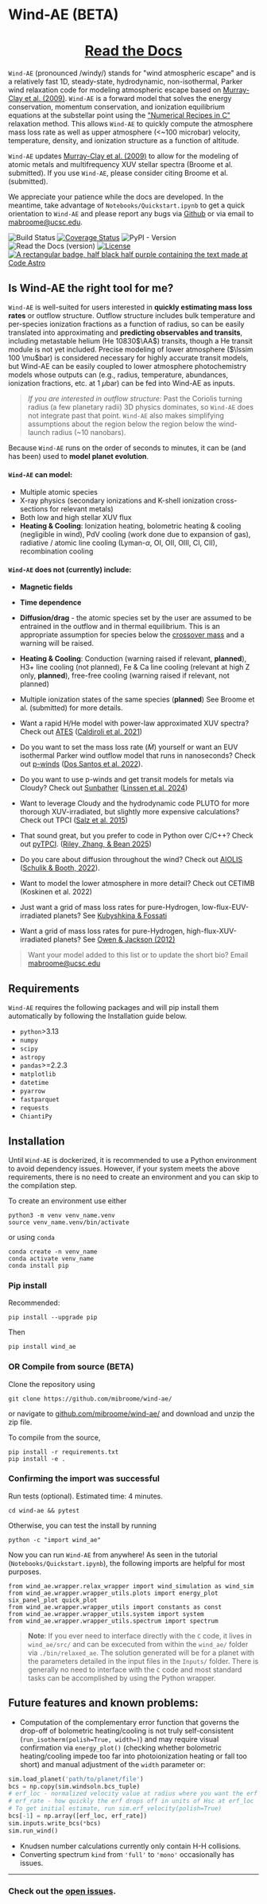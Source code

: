 # Wind-AE (BETA)

<h1 style="text-align: center;"><a href="https://wind-ae.readthedocs.io/en/latest/">Read the Docs</a></h1>

`Wind-AE` (pronounced /windy/) stands for "wind atmospheric escape" and is a relatively fast 1D, steady-state, hydrodynamic, non-isothermal, Parker wind relaxation code for modeling atmospheric escape based on [Murray-Clay et al. (2009)](https://ui.adsabs.harvard.edu/abs/2009ApJ...693...23M/abstract). `Wind-AE` is a forward model that solves the energy conservation, momentum conservation, and ionization equilibrium equations at the substellar point using the ["Numerical Recipes in C"](https://ui.adsabs.harvard.edu/abs/1992nrca.book.....P/abstract) relaxation method. This allows `Wind-AE` to quickly compute the atmosphere mass loss rate as well as upper atmosphere (<~100 microbar) velocity, temperature, density, and ionization structure as a function of altitude. 

`Wind-AE` updates [Murray-Clay et al. (2009)](https://ui.adsabs.harvard.edu/abs/2009ApJ...693...23M/abstract) to allow for the modeling of atomic metals and multifrequency XUV stellar spectra (Broome et al. submitted). If you use `Wind-AE`, please consider citing Broome et al. (submitted). 


We appreciate your patience while the docs are developed. In the meantime, take advantage of `Notebooks/Quickstart.ipynb` to get a quick orientation to `Wind-AE` and please report any bugs via [Github](https://github.com/mabroome/wind-ae/issues) or via email to mabroome@ucsc.edu.

![Build Status](https://github.com/sblunt/orbitize/actions/workflows/python-package.yml/badge.svg)
[![Coverage Status](https://coveralls.io/repos/github/mibroome/wind-ae/badge.svg?branch=main)](https://coveralls.io/github/mibroome/wind-ae?branch=main)
![PyPI - Version](https://img.shields.io/pypi/v/wind_ae)
![Read the Docs (version)](https://img.shields.io/readthedocs/wind-ae/latest)
[![License](https://img.shields.io/badge/License-BSD%203--Clause-blue.svg)](https://opensource.org/licenses/BSD-3-Clause)
[![A rectangular badge, half black half purple containing the text made at Code Astro](https://img.shields.io/badge/Made%20at-Code/Astro-blueviolet.svg)](https://semaphorep.github.io/codeastro/)

Is Wind-AE the right tool for me?
----------------------
`Wind-AE` is well-suited for users interested in **quickly estimating mass loss rates** or outflow structure. Outflow structure includes bulk temperature and per-species ionization fractions as a function of radius, so can be easily translated into approximating and **predicting observables and transits**, including metastable helium (He 10830$\AA$) transits, though a He transit module is not yet included. Precise modeling of lower atmosphere ($\lssim 100 \mu$bar) is considered necessary for highly accurate transit models, but Wind-AE can be easily coupled to lower atmosphere photochemistry models whose outputs can (e.g., radius, temperature, abundances, ionization fractions, etc. at 1 $\mu$bar) can be fed into Wind-AE as inputs.  

>*If you are interested in outflow structure:* Past the Coriolis turning radius (a few planetary radii) 3D physics dominates, so `Wind-AE` does not integrate past that point. `Wind-AE` also makes simplifying assumptions about the region below the region below the wind-launch radius (~10 nanobars). 

Because `Wind-AE` runs on the order of seconds to minutes, it can be (and has been) used to **model planet evolution**.

#### `Wind-AE` can model:
- Multiple atomic species
- X-ray physics (secondary ionizations and K-shell ionization cross-sections for relevant metals)
- Both low and high stellar XUV flux
- **Heating & Cooling**: Ionization heating, bolometric heating & cooling (negligible in wind), PdV cooling (work done due to expansion of gas), radiative / atomic line cooling (Lyman-$\alpha$, OI, OII, OIII, CI, CII), recombination cooling
#### `Wind-AE` does not (currently) include:
- **Magnetic fields**
- **Time dependence**
- **Diffusion/drag** - the atomic species set by the user are assumed to be entrained in the outflow and in thermal equilibrium. This is an appropriate assumption for species below the [crossover mass](https://ui.adsabs.harvard.edu/abs/1987Icar...69..532H) and a warning will be raised.
- **Heating & Cooling**: Conduction (warning raised if relevant, **planned**), H3+ line cooling (not planned), Fe & Ca  line cooling (relevant at high Z only, **planned**), free-free cooling (warning raised if relevant, not planned) 
- Multiple ionization states of the same species (**planned**)
See Broome et al. (submitted) for more details.

- Want a rapid H/He model with power-law approximated XUV spectra? Check out [ATES](https://github.com/AndreaCaldiroli/ATES-Code) ([Caldiroli et al. 2021](https://ui.adsabs.harvard.edu/abs/2021A%26A...655A..30C/abstract))
- Do you want to set the mass loss rate ($\dot{M}$) yourself or want an EUV isothermal Parker wind outflow model that runs in nanoseconds? Check out [p-winds](https://github.com/ladsantos/p-winds) ([Dos Santos et al. 2022](https://ui.adsabs.harvard.edu/abs/2022A%26A...659A..62D/abstract)).
- Do you want to use p-winds and get transit models for metals via Cloudy? Check out [Sunbather](https://github.com/antonpannekoek/sunbather) ([Linssen et al. 2024](https://ui.adsabs.harvard.edu/abs/2024A%26A...688A..43L/abstract))
- Want to leverage Cloudy and the hydrodynamic code PLUTO for more thorough XUV-irradiated, but slightly more expensive calculations? Check out TPCI ([Salz et al. 2015](https://ui.adsabs.harvard.edu/abs/2015A%26A...576A..21S/abstract))
- That sound great, but you prefer to code in Python over C/C++? Check out [pyTPCI](https://ascl.net/2506.012). ([Riley, Zhang, & Bean 2025](https://ui.adsabs.harvard.edu/abs/2025ApJ...980...34R/abstract))
- Do you care about diffusion throughout the wind? Check out [AIOLIS](https://github.com/Schulik/aiolos) ([Schulik & Booth, 2022](https://ui.adsabs.harvard.edu/abs/2023MNRAS.523..286S/abstract)).
- Want to model the lower atmosphere in more detail? Check out CETIMB (Koskinen et al. 2022)
- Just want a grid of mass loss rates for pure-Hydrogen, low-flux-EUV-irradiated planets? See [Kubyshkina & Fossati](https://ui.adsabs.harvard.edu/abs/2021RNAAS...5...74K/abstract) 
- Want a grid of mass loss rates for pure-Hydrogen, high-flux-XUV-irradiated planets? See [Owen & Jackson (2012)](https://ui.adsabs.harvard.edu/abs/2012MNRAS.425.2931O/abstract)

>Want your model added to this list or to update the short bio? Email mabroome@ucsc.edu

Requirements
------------

`Wind-AE` requires the following packages and will pip install them automatically by following the Installation guide below.

* `python`>3.13
* `numpy` 
* `scipy`
* `astropy`
* `pandas`>=2.2.3
* `matplotlib` 
* `datetime`
* `pyarrow` 
* `fastparquet`
* `requests` 
* `ChiantiPy`

Installation
------------
Until `Wind-AE` is dockerized, it is recommended to use a Python environment to avoid dependency issues. However, if your system meets the above requirements, there is no need to create an environment and you can skip to the compilation step.

To create an environment use either
```angular2html
python3 -m venv venv_name.venv
source venv_name.venv/bin/activate
```
or using `conda`
```angular2html
conda create -n venv_name
conda activate venv_name
conda install pip
```
### Pip install

Recommended:
```angular2html
pip install --upgrade pip
```

Then 
```angular2html
pip install wind_ae
```


### OR Compile from source (BETA)

Clone the repository using
```angular2html
git clone https://github.com/mibroome/wind-ae/
```
or navigate to [github.com/mibroome/wind-ae/](https://github.com/mibroome/wind-ae/) and download and unzip the zip file.

To compile from the source,
```angular2html
pip install -r requirements.txt
pip install -e .
```

### Confirming the import was successful

Run tests (optional). Estimated time: 4 minutes.
```angular2html
cd wind-ae && pytest
```

Otherwise, you can test the install by running
```angular2html
python -c "import wind_ae"
```

Now you can run `Wind-AE` from anywhere! As seen in the tutorial (`Notebooks/Quickstart.ipynb`), the following imports are helpful for most purposes. 
```angular2html
from wind_ae.wrapper.relax_wrapper import wind_simulation as wind_sim
from wind_ae.wrapper.wrapper_utils.plots import energy_plot six_panel_plot quick_plot 
from wind_ae.wrapper.wrapper_utils import constants as const
from wind_ae.wrapper.wrapper_utils.system import system
from wind_ae.wrapper.wrapper_utils.spectrum import spectrum
```

> **Note**: If you ever need to interface directly with the `C` code, it lives in `wind_ae/src/` and can be excecuted from within the `wind_ae/` folder via `./bin/relaxed_ae`. The solution generated will be for a planet with the parameters detailed in the input files in the `Inputs/` folder. There is generally no need to interface with the `C` code and most standard tasks can be accomplished by using the Python wrapper.

## Future features and known problems:

- Computation of the complementary error function that governs the drop-off of bolometric heating/cooling is not truly self-consistent (`run_isotherm(polish=True, width=)`) and may require visual confirmation via `energy_plot()` (checking whether bolometric heating/cooling impede too far into photoionization heating or fall too short) and manual adjustment of the `width` parameter or:

```python
sim.load_planet('path/to/planet/file')
bcs = np.copy(sim.windsoln.bcs_tuple)
# erf_loc - normalized velocity value at radius where you want the erf to drop
# erf_rate - how quickly the erf drops off in units of Hsc at erf_loc
# To get initial estimate, run sim.erf_velocity(polish=True)
bcs[-1] = np.array([erf_loc, erf_rate])
sim.inputs.write_bcs(*bcs)
sim.run_wind()
```

- Knudsen number calculations currently only contain H-H collisions.
- Converting spectrum ``kind`` from ``'full'`` to ``'mono'`` occasionally has issues.

--------
### Check out the [open issues](https://github.com/mabroome/wind-ae/issues).